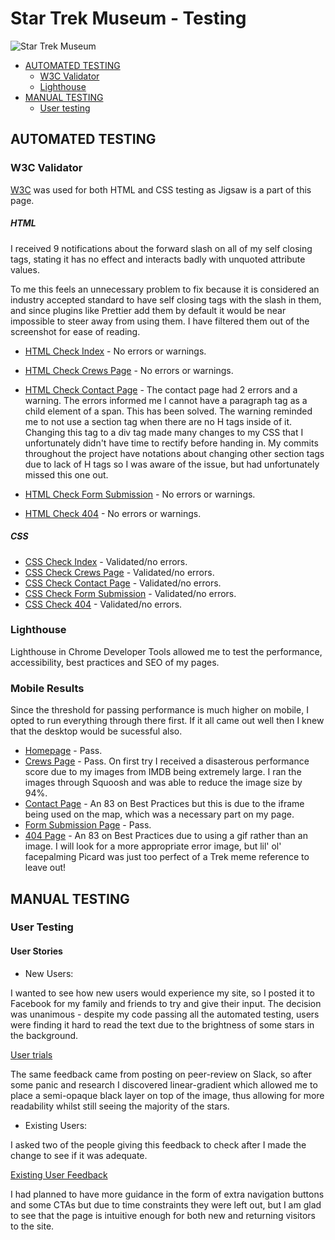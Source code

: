 # Star Trek Museum -  Testing

![Star Trek Museum](https://github.com/emmy-codes/Star-Trek-Museum/assets/70635859/506ff96d-2bfc-4d33-b730-b194c3816380)

* [AUTOMATED TESTING](#automated-testing)
  * [W3C Validator](#w3c-validator)
  * [Lighthouse](#lighthouse)
* [MANUAL TESTING](#manual-testing)
  * [User testing](#user-testing)

## AUTOMATED TESTING

### W3C Validator

[W3C](https://validator.w3.org/) was used for both HTML and CSS testing as Jigsaw is a part of this page. 

##### HTML

I received 9 notifications about the forward slash on all of my self closing tags, stating it has no effect and interacts badly with unquoted attribute values.

To me this feels an unnecessary problem to fix because it is considered an industry accepted standard to have self closing tags with the slash in them, and since plugins like Prettier add them by default it would be near impossible to steer away from using them. I have filtered them out of the screenshot for ease of reading.

* [HTML Check Index](https://github.com/emmy-codes/Star-Trek-Museum/assets/70635859/09561864-8773-4016-ba10-ee5bff22ff99) - No errors or warnings.
* [HTML Check Crews Page](https://github.com/emmy-codes/Star-Trek-Museum/assets/70635859/bfdc27f6-e838-4b06-ae02-04c915444be8) - No errors or warnings.

* [HTML Check Contact Page](https://github.com/emmy-codes/Star-Trek-Museum/assets/70635859/e14128ad-2d1f-416c-a2ba-cb7a2116fe89) - The contact page had 2 errors and a warning. 
  The errors informed me I cannot have a paragraph tag as a child element of a span. This has been solved.
  The warning reminded me to not use a section tag when there are no H tags inside of it. Changing this tag to a div tag made many changes to my CSS that I unfortunately didn't have time to rectify before handing in. My commits throughout the project have notations about changing other section tags due to lack of H tags so I was aware of the issue, but had unfortunately missed this one out.
  
* [HTML Check Form Submission](https://github.com/emmy-codes/Star-Trek-Museum/assets/70635859/9f7be74c-1eb7-4e5e-b202-1879a81a4531) - No errors or warnings.
* [HTML Check 404](https://github.com/emmy-codes/Star-Trek-Museum/assets/70635859/8b5094a7-77ca-4247-bca9-7eb50d3a2f05) - No errors or warnings.
  
##### CSS
  
* [CSS Check Index](https://github.com/emmy-codes/Star-Trek-Museum/assets/70635859/fe8e2a48-0241-4060-ae26-3ac3d5aa718b) - Validated/no errors.
* [CSS Check Crews Page](https://github.com/emmy-codes/Star-Trek-Museum/assets/70635859/3ce4e8b8-c04b-4028-820f-22f2559e431b) - Validated/no errors.
* [CSS Check Contact Page](https://github.com/emmy-codes/Star-Trek-Museum/assets/70635859/6c25a5d4-eec7-4161-9e9f-f6a124d7c9e9) - Validated/no errors.
* [CSS Check Form Submission](https://github.com/emmy-codes/Star-Trek-Museum/assets/70635859/29bf1cc1-eba5-4f07-ab9b-423d4582ab09) - Validated/no errors.
* [CSS Check 404](https://github.com/emmy-codes/Star-Trek-Museum/assets/70635859/1cacffaa-aae5-4f98-84d8-c03dfda176cb) - Validated/no errors.

### Lighthouse

Lighthouse in Chrome Developer Tools allowed me to test the performance, accessibility, best practices and SEO of my pages.

### Mobile Results

Since the threshold for passing performance is much higher on mobile, I opted to run everything through there first. If it all came out well then I knew that the desktop would be sucessful also.

* [Homepage](https://github.com/emmy-codes/Star-Trek-Museum/assets/70635859/dac80a5f-912a-493a-98e2-c94f4388c6a5) - Pass.
* [Crews Page](https://github.com/emmy-codes/Star-Trek-Museum/assets/70635859/af2d315b-2557-456a-b3c8-0df854d70b73) - Pass. On first try I received a disasterous performance score due to my images from IMDB being extremely large. I ran the images through Squoosh and was able to reduce the image size by 94%.
* [Contact Page](https://github.com/emmy-codes/Star-Trek-Museum/assets/70635859/c52db375-ef1d-4eb4-8090-acc3772377ff) - An 83 on Best Practices but this is due to the iframe being used on the map, which was a necessary part on my page.
* [Form Submission Page](https://github.com/emmy-codes/Star-Trek-Museum/assets/70635859/fe820606-2a53-421b-8b75-49cd23a4dc79) - Pass.
* [404 Page](https://github.com/emmy-codes/Star-Trek-Museum/assets/70635859/84b7c45c-fde0-443a-b0a7-e673e3474c4f) - An 83 on Best Practices due to using a gif rather than an image. I will look for a more appropriate error image, but lil' ol' facepalming Picard was just too perfect of a Trek meme reference to leave out!

## MANUAL TESTING

### User Testing

#### User Stories

* New Users:

I wanted to see how new users would experience my site, so I posted it to Facebook for my family and friends to try and give their input. The decision was unanimous - despite my code passing all the automated testing, users were finding it hard to read the text due to the brightness of some stars in the background. 

[User trials](https://github.com/emmy-codes/Star-Trek-Museum/assets/70635859/614878f2-95b0-408b-9f02-7d9de66d629e)

The same feedback came from posting on peer-review on Slack, so after some panic and research I discovered linear-gradient which allowed me to place a semi-opaque black layer on top of the image, thus allowing for more readability whilst still seeing the majority of the stars.

* Existing Users:

I asked two of the people giving this feedback to check after I made the change to see if it was adequate. 

[Existing User Feedback](https://github.com/emmy-codes/Star-Trek-Museum/assets/70635859/f9b625ff-8a3e-4844-a51b-dbc5a022e32b)

I had planned to have more guidance in the form of extra navigation buttons and some CTAs but due to time constraints they were left out, but I am glad to see that the page is intuitive enough for both new and returning visitors to the site. 
